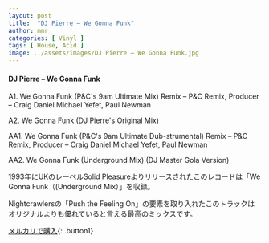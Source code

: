 ```yaml
---
layout: post
title:  "DJ Pierre – We Gonna Funk"
author: mmr
categories: [ Vinyl ]
tags: [ House, Acid ]
image: ../assets/images/DJ Pierre – We Gonna Funk.jpg
---
```


#### DJ Pierre – We Gonna Funk

A1. We Gonna Funk (P&C's 9am Ultimate Mix)
Remix – P&C
Remix, Producer – Craig Daniel Michael Yefet, Paul Newman

A2. We Gonna Funk (DJ Pierre's Original Mix)

AA1. We Gonna Funk (P&C's 9am Ultimate Dub-strumental)
Remix – P&C
Remix, Producer – Craig Daniel Michael Yefet, Paul Newman

AA2. We Gonna Funk (Underground Mix) (DJ Master Gola Version)

1993年にUKのレーベルSolid Pleasureよりリリースされたこのレコードは「We Gonna Funk（(Underground Mix）」を収録。

Nightcrawlersの「Push the Feeling On」の要素を取り入れたこのトラックはオリジナルよりも優れていると言える最高のミックスです。


[メルカリで購入](https://jp.mercari.com/item/m36364872632){: .button1}

